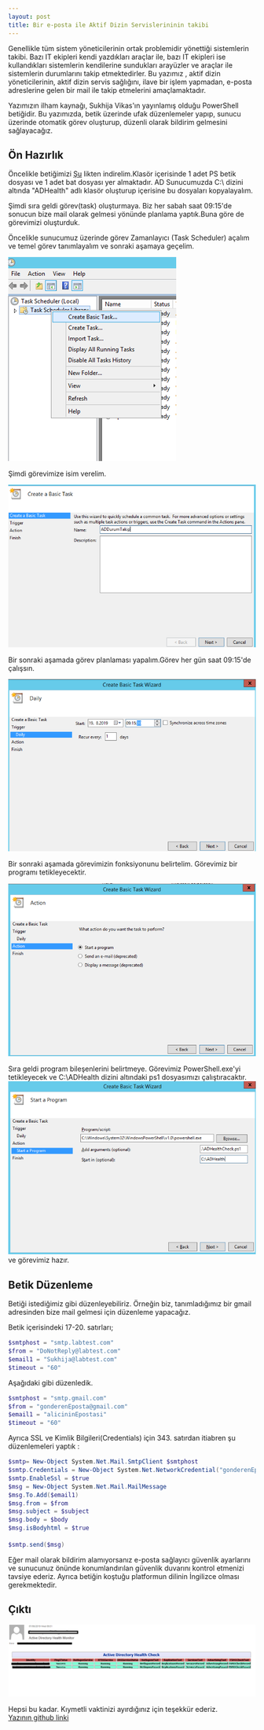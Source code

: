 ```yaml
---
layout: post
title: Bir e-posta ile Aktif Dizin Servislerininin takibi
---  
```

   Genellikle tüm sistem yöneticilerinin ortak problemidir yönettiği sistemlerin takibi. Bazı IT ekipleri kendi yazdıkları araçlar ile, bazı IT ekipleri ise kullandıkları sistemlerin kendilerine sundukları arayüzler ve araçlar ile sistemlerin durumlarını takip etmektedirler.   Bu yazımız , aktif dizin yöneticilerinin, aktif dizin servis sağlığını, ilave bir işlem yapmadan, e-posta adreslerine  gelen bir mail ile takip etmelerini amaçlamaktadır.   
   
Yazımızın ilham kaynağı, Sukhija Vikas'ın yayınlamış olduğu PowerShell betiğidir. Bu yazımızda, betik üzerinde ufak düzenlemeler yapıp, sunucu üzerinde otomatik görev oluşturup, düzenli olarak bildirim gelmesini sağlayacağız.  
## Ön Hazırlık ##

Öncelikle betiğimizi [Şu](https://gallery.technet.microsoft.com/scriptcenter/Active-Directory-Health-709336cd) likten indirelim.Klasör içerisinde 1 adet PS betik dosyası ve 1 adet bat dosyası yer almaktadır. AD Sunucumuzda C:\ dizini altında "ADHealth" adlı klasör oluşturup içerisine bu dosyaları kopyalayalım.  

Şimdi sıra geldi görev(task) oluşturmaya. Biz her sabah saat 09:15'de sonucun bize mail olarak gelmesi yönünde planlama yaptık.Buna göre de görevimizi oluşturduk.  

Öncelikle sunucumuz üzerinde görev Zamanlayıcı (Task Scheduler) açalım ve temel görev tanımlayalım ve sonraki aşamaya geçelim.  

![gorev](/images/CreateTask.png)  


  
Şimdi görevimize isim verelim.  

![isim](/images/Name.png)  


Bir sonraki aşamada görev planlaması yapalım.Görev her gün saat 09:15'de çalışsın.  

![zaman](/images/1Days.png)  

Bir sonraki aşamada görevimizin fonksiyonunu belirtelim. Görevimiz bir programı tetikleyecektir.  

![start](/images/StartProgram.png)  

Sıra geldi program bileşenlerini belirtmeye. Görevimiz PowerShell.exe'yi tetikleyecek ve C:\ADHealth dizini altındaki ps1 dosyasımızı çalıştıracaktır.  
![betik](/images/betik.png)  
ve görevimiz hazır.   

## Betik Düzenleme ## 
Betiği istediğimiz gibi düzenleyebiliriz. Örneğin biz, tanımladığımız bir gmail adresinden bize mail gelmesi için düzenleme yapacağız.  

Betik içerisindeki 17-20. satırları;  
```PowerShell
$smtphost = "smtp.labtest.com" 
$from = "DoNotReply@labtest.com" 
$email1 = "Sukhija@labtest.com"
$timeout = "60"
``` 
 Aşağıdaki gibi düzenledik.
 
 ```PowerShell 
$smtphost = "smtp.gmail.com" 
$from = "gonderenEposta@gmail.com" 
$email1 = "alicininEpostasi"
$timeout = "60"
```    
Ayrıca SSL ve Kimlik Bilgileri(Credentials) için 343. satırdan itiabren şu düzenlemeleri yaptık :  

```PowerShell
$smtp= New-Object System.Net.Mail.SmtpClient $smtphost 
$smtp.Credentials = New-Object System.Net.NetworkCredential("gonderenEposta@gmail.com","parola")
$smtp.EnableSsl = $true
$msg = New-Object System.Net.Mail.MailMessage 
$msg.To.Add($email1)
$msg.from = $from
$msg.subject = $subject
$msg.body = $body 
$msg.isBodyhtml = $true 

$smtp.send($msg) 
```  
Eğer mail olarak bildirim alamıyorsanız e-posta sağlayıcı güvenlik ayarlarını ve sunucunuz önünde konumlandırılan güvenlik duvarını kontrol etmenizi tavsiye ederiz. Ayrıca betiğin koştuğu platformun dilinin İngilizce olması gerekmektedir.  

## Çıktı ##  

![mail](/images/mail.png)  

Hepsi bu kadar. Kıymetli vaktinizi ayırdığınız için teşekkür ederiz.  
<a href="https://github.com/Cankirism/Cankirism.github.io/blob/master/_posts/2019-08-19-ADServisTakip.md">Yazının github linki</a> 










```

```



